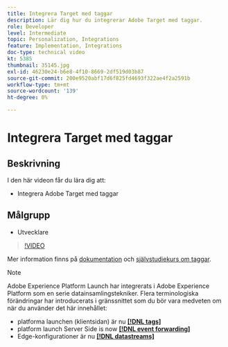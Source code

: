 ```yaml
---
title: Integrera Target med taggar
description: Lär dig hur du integrerar Adobe Target med taggar.
role: Developer
level: Intermediate
topic: Personalization, Integrations
feature: Implementation, Integrations
doc-type: technical video
kt: 5385
thumbnail: 35145.jpg
exl-id: 46230e24-b6e8-4f10-8669-2df519d03b87
source-git-commit: 200e9520abf17d6f825fd4693f322ae4f2a2591b
workflow-type: tm+mt
source-wordcount: '139'
ht-degree: 0%

---
```


# Integrera Target med taggar

## Beskrivning

I den här videon får du lära dig att:

* Integrera Adobe Target med taggar

## Målgrupp

* Utvecklare

>[!VIDEO](https://video.tv.adobe.com/v/35145/?quality=12)

Mer information finns på [dokumentation](https://experienceleague.adobe.com/docs/target/using/implement-target/client-side/at-js-implementation/deploy-at-js/cmp-implementing-target-using-adobe-launch.html?lang=en) och [självstudiekurs om taggar](https://experienceleague.adobe.com/docs/launch-learn/implementing-in-websites-with-launch/index.html?lang=en).

>[!NOTE]
>
>Adobe Experience Platform Launch har integrerats i Adobe Experience Platform som en serie datainsamlingstekniker. Flera terminologiska förändringar har introducerats i gränssnittet som du bör vara medveten om när du använder det här innehållet:
>
> * platforma launchen (klientsidan) är nu **[[!DNL tags]](https://experienceleague.adobe.com/docs/experience-platform/tags/home.html)**
> * platform launch Server Side is now **[[!DNL event forwarding]](https://experienceleague.adobe.com/docs/experience-platform/tags/event-forwarding/overview.html)**
> * Edge-konfigurationer är nu **[[!DNL datastreams]](https://experienceleague.adobe.com/docs/experience-platform/edge/fundamentals/datastreams.html)**


